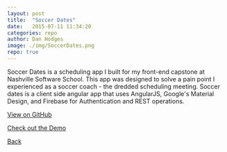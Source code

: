```yaml
---
layout: post
title:  "Soccer Dates"
date:   2015-07-11 11:34:20
categories: repo
author: Dan Hodges
image: ./img/SoccerDates.png
repo: true
---
```

Soccer Dates is a scheduling app I built for my front-end capstone at Nashville Software School. This app was designed to solve a pain point I experienced as a soccer coach - the dredded scheduling meeting. 
Soccer dates is a client side angular app that uses AngularJS, Google's Material Design, and Firebase for Authentication and REST operations.

<a href="https://github.com/DanHodges/SoccerDates/" target="_blank">View on GitHub</a>

<a href="https://soccerdates.firebaseapp.com/#/" target="_blank">Check out the Demo</a>

<a href="http://www.dan-hodges.com">Back</a>